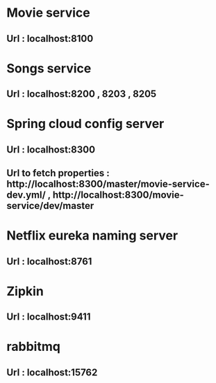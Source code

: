 # Movie service
## Url : localhost:8100

# Songs service
## Url : localhost:8200 , 8203 , 8205

# Spring cloud config server
## Url : localhost:8300
## Url to fetch properties : http://localhost:8300/master/movie-service-dev.yml/ , http://localhost:8300/movie-service/dev/master

# Netflix eureka naming server
## Url : localhost:8761

# Zipkin
## Url : localhost:9411

# rabbitmq
## Url : localhost:15762
            


